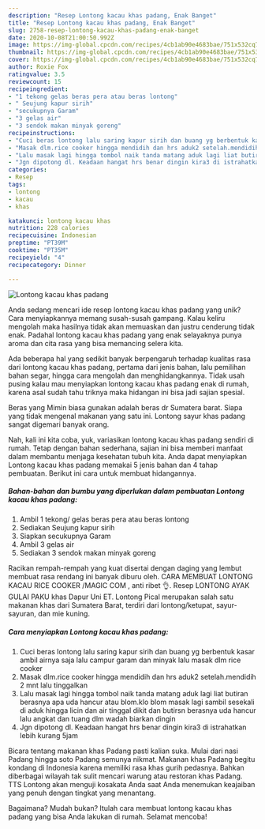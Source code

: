 ```yaml
---
description: "Resep Lontong kacau khas padang, Enak Banget"
title: "Resep Lontong kacau khas padang, Enak Banget"
slug: 2758-resep-lontong-kacau-khas-padang-enak-banget
date: 2020-10-08T21:00:50.992Z
image: https://img-global.cpcdn.com/recipes/4cb1ab90e4683bae/751x532cq70/lontong-kacau-khas-padang-foto-resep-utama.jpg
thumbnail: https://img-global.cpcdn.com/recipes/4cb1ab90e4683bae/751x532cq70/lontong-kacau-khas-padang-foto-resep-utama.jpg
cover: https://img-global.cpcdn.com/recipes/4cb1ab90e4683bae/751x532cq70/lontong-kacau-khas-padang-foto-resep-utama.jpg
author: Roxie Fox
ratingvalue: 3.5
reviewcount: 15
recipeingredient:
- "1 tekong gelas beras pera atau beras lontong"
- " Seujung kapur sirih"
- "secukupnya Garam"
- "3 gelas air"
- "3 sendok makan minyak goreng"
recipeinstructions:
- "Cuci beras lontong lalu saring kapur sirih dan buang yg berbentuk kasar ambil airnya saja lalu campur garam dan minyak lalu masak dlm rice cooker"
- "Masak dlm.rice cooker hingga mendidih dan hrs aduk2 setelah.mendidih 2 mnt lalu tinggalkan"
- "Lalu masak lagi hingga tombol naik tanda matang aduk lagi liat butiran berasnya apa uda hancur atau blom.klo blom masak lagi sambil sesekali di aduk hingga licin dan air tinggal dikit dan butirsn berasnya uda hancur lalu angkat dan tuang dlm wadah biarkan dingin"
- "Jgn dipotong dl. Keadaan hangat hrs benar dingin kira3 di istrahatkan lebih kurang 5jam"
categories:
- Resep
tags:
- lontong
- kacau
- khas

katakunci: lontong kacau khas 
nutrition: 228 calories
recipecuisine: Indonesian
preptime: "PT39M"
cooktime: "PT35M"
recipeyield: "4"
recipecategory: Dinner

---
```



![Lontong kacau khas padang](https://img-global.cpcdn.com/recipes/4cb1ab90e4683bae/751x532cq70/lontong-kacau-khas-padang-foto-resep-utama.jpg)

Anda sedang mencari ide resep lontong kacau khas padang yang unik? Cara menyiapkannya memang susah-susah gampang. Kalau keliru mengolah maka hasilnya tidak akan memuaskan dan justru cenderung tidak enak. Padahal lontong kacau khas padang yang enak selayaknya punya aroma dan cita rasa yang bisa memancing selera kita.

Ada beberapa hal yang sedikit banyak berpengaruh terhadap kualitas rasa dari lontong kacau khas padang, pertama dari jenis bahan, lalu pemilihan bahan segar, hingga cara mengolah dan menghidangkannya. Tidak usah pusing kalau mau menyiapkan lontong kacau khas padang enak di rumah, karena asal sudah tahu triknya maka hidangan ini bisa jadi sajian spesial.

Beras yang Mimin biasa gunakan adalah beras dr Sumatera barat. Siapa yang tidak mengenal makanan yang satu ini. Lontong sayur khas padang sangat digemari banyak orang.


Nah, kali ini kita coba, yuk, variasikan lontong kacau khas padang sendiri di rumah. Tetap dengan bahan sederhana, sajian ini bisa memberi manfaat dalam membantu menjaga kesehatan tubuh kita. Anda dapat menyiapkan Lontong kacau khas padang memakai 5 jenis bahan dan 4 tahap pembuatan. Berikut ini cara untuk membuat hidangannya.

<!--inarticleads1-->

##### Bahan-bahan dan bumbu yang diperlukan dalam pembuatan Lontong kacau khas padang:

1. Ambil 1 tekong/ gelas beras pera atau beras lontong
1. Sediakan  Seujung kapur sirih
1. Siapkan secukupnya Garam
1. Ambil 3 gelas air
1. Sediakan 3 sendok makan minyak goreng


Racikan rempah-rempah yang kuat disertai dengan daging yang lembut membuat rasa rendang ini banyak diburu oleh. CARA MEMBUAT LONTONG KACAU RICE COOKER /MAGIC COM , anti ribet 👌. Resep LONTONG AYAK GULAI PAKU khas Dapur Uni ET. Lontong Pical merupakan salah satu makanan khas dari Sumatera Barat, terdiri dari lontong/ketupat, sayur-sayuran, dan mie kuning. 

<!--inarticleads2-->

##### Cara menyiapkan Lontong kacau khas padang:

1. Cuci beras lontong lalu saring kapur sirih dan buang yg berbentuk kasar ambil airnya saja lalu campur garam dan minyak lalu masak dlm rice cooker
1. Masak dlm.rice cooker hingga mendidih dan hrs aduk2 setelah.mendidih 2 mnt lalu tinggalkan
1. Lalu masak lagi hingga tombol naik tanda matang aduk lagi liat butiran berasnya apa uda hancur atau blom.klo blom masak lagi sambil sesekali di aduk hingga licin dan air tinggal dikit dan butirsn berasnya uda hancur lalu angkat dan tuang dlm wadah biarkan dingin
1. Jgn dipotong dl. Keadaan hangat hrs benar dingin kira3 di istrahatkan lebih kurang 5jam


Bicara tentang makanan khas Padang pasti kalian suka. Mulai dari nasi Padang hingga soto Padang semunya nikmat. Makanan khas Padang begitu kondang di Indonesia karena memiliki rasa khas gurih pedasnya. Bahkan diberbagai wilayah tak sulit mencari warung atau restoran khas Padang. TTS Lontong akan menguji kosakata Anda saat Anda menemukan keajaiban yang penuh dengan tingkat yang menantang. 

Bagaimana? Mudah bukan? Itulah cara membuat lontong kacau khas padang yang bisa Anda lakukan di rumah. Selamat mencoba!
